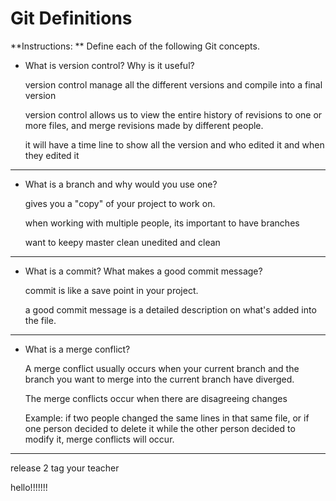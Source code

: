 # Git Definitions

**Instructions: ** Define each of the following Git concepts.

* What is version control?  Why is it useful?

	version control manage all the different versions and compile into a final version 

	version control allows us to view the entire history of revisions to one or more files, and merge revisions made by different people. 

	it will have a time line to show all the version and who edited it and when they edited it 


-----------------------------------------------------

* What is a branch and why would you use one?

	gives you a "copy" of your project to work on.

	when working with multiple people, its important to have branches 

	want to keepy master clean unedited and clean

------------------------------------------------------


* What is a commit? What makes a good commit message?

	commit is like a save point in your project. 

	a good commit message is a detailed description on what's added into the file. 

-----------------------------------------------------



* What is a merge conflict?

	A merge conflict usually occurs when your current branch and the branch you want to merge into the current branch have diverged.
 
	The merge conflicts occur when there are disagreeing changes

	Example: if two people changed the same lines in that same file, or if one person decided to delete it while the other person decided to modify it, merge conflicts will occur. 



-----------------

release 2 tag your teacher 



hello!!!!!!!


